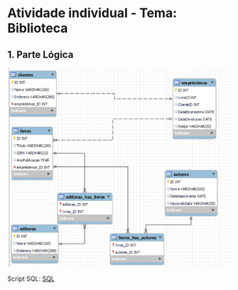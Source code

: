 # Atividade individual - Tema: Biblioteca

## 1. Parte Lógica

![JPG](1.jpg)

Script SQL:
[SQL](SQL.sql)
